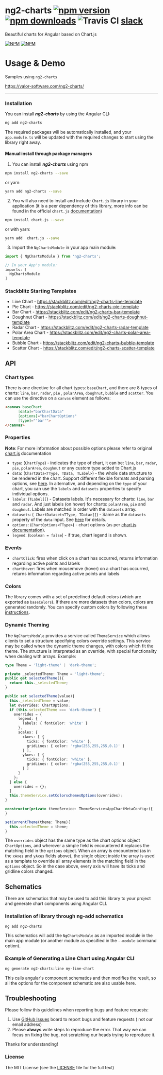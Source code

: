 # ng2-charts [![npm version](https://badge.fury.io/js/ng2-charts.svg)](http://badge.fury.io/js/ng2-charts) [![npm downloads](https://img.shields.io/npm/dm/ng2-charts.svg)](https://npmjs.org/ng2-charts) ![Travis CI](https://travis-ci.org/valor-software/ng2-charts.svg?branch=development) [slack](https://ngx-home.slack.com)

Beautiful charts for Angular based on Chart.js

[![NPM](https://nodei.co/npm/ng2-charts.png?downloads=true&downloadRank=true&stars=true)](https://npmjs.org/ng2-charts)
[![NPM](https://nodei.co/npm-dl/ng2-charts.png?height=3&months=9)](https://npmjs.org/ng2-charts)

# Usage & Demo

Samples using `ng2-charts`

https://valor-software.com/ng2-charts/

- - -

### Installation

You can install ***ng2-charts*** by using the Angular CLI:

  ```bash
  ng add ng2-charts
  ```

The required packages will be automatically installed, and your `app.module.ts` will be updated with the required
changes to start using the library right away.

#### Manual install through package managers

1. You can install ***ng2-charts*** using npm

  ```bash
  npm install ng2-charts --save
  ```

or yarn

  ```bash
  yarn add ng2-charts --save
  ```

2. You will also need to install and include `Chart.js` library in your application (it is a peer dependency of this
   library, more info can be found in the
   official `chart.js` [documentation](http://www.chartjs.org/docs/#getting-started))

  ```bash
  npm install chart.js --save
  ```

or with yarn:

  ```bash
  yarn add  chart.js --save
  ```

3. Import the `NgChartsModule` in your app main module:

  ```typescript
  import { NgChartsModule } from 'ng2-charts';

  // In your App's module:
  imports: [
    NgChartsModule
  ]
  ```

### Stackblitz Starting Templates

* Line Chart - https://stackblitz.com/edit/ng2-charts-line-template
* Pie Chart - https://stackblitz.com/edit/ng2-charts-pie-template
* Bar Chart - https://stackblitz.com/edit/ng2-charts-bar-template
* Doughnut Chart - https://stackblitz.com/edit/ng2-charts-doughnut-template
* Radar Chart - https://stackblitz.com/edit/ng2-charts-radar-template
* Polar Area Chart - https://stackblitz.com/edit/ng2-charts-polar-area-template
* Bubble Chart - https://stackblitz.com/edit/ng2-charts-bubble-template
* Scatter Chart - https://stackblitz.com/edit/ng2-charts-scatter-template

## API

### Chart types

There is one directive for all chart types: `baseChart`, and there are 8 types of charts: `line`, `bar`, `radar`, `pie`
, `polarArea`, `doughnut`, `bubble` and `scatter`. You can use the directive on a `canvas` element as follows:

  ```html
<canvas baseChart
        [data]="barChartData"
        [options]="barChartOptions"
        [type]="'bar'">
</canvas>
  ```

### Properties

**Note**: For more information about possible options please refer to original [chart.js](http://www.chartjs.org/docs)
documentation

- `type`: (`ChartType`) - indicates the type of chart, it can be: `line`, `bar`, `radar`, `pie`, `polarArea`, `doughnut`
  or any custom type added to Chart.js
- `data`: (`ChartData<TType, TData, TLabel>`) - the whole data structure to be rendered in the chart. Support different
  flexible formats and parsing options,
  see [here](https://www.chartjs.org/docs/latest/general/data-structures.html#object). In alternative, and depending on
  the `type` of your chart, you can use the `labels` and `datasets` properties to specify individual options.
- `labels`: (`TLabel[]`) - Datasets labels. It's necessary for charts: `line`, `bar` and `radar`. And just labels (on
  hover) for charts: `polarArea`, `pie` and `doughnut`. Labels are matched in order with the `datasets` array.
- `datasets`: (` ChartDataset<TType, TData>[]`) - Same as the `datasets` property of the `data` input.
  See [here](https://www.chartjs.org/docs/latest/general/data-structures.html#dataset-configuration) for details.
- `options`: (`ChartOptions<TType>`) - chart options (as
  per [chart.js documentation](https://www.chartjs.org/docs/latest/general/options.html)).
- `legend`: (`boolean = false`) - if true, chart legend is shown.

### Events

- `chartClick`: fires when click on a chart has occurred, returns information regarding active points and labels
- `chartHover`: fires when mousemove (hover) on a chart has occurred, returns information regarding active points and
  labels

### Colors

The library comes with a set of predefined default colors (which are exported as `baseColors`). If there are more
datasets than colors, colors are generated randomly. You can specify custom colors by following
these [instructions](https://www.chartjs.org/docs/latest/general/colors.html).

### Dynamic Theming

The `NgChartsModule` provides a service called `ThemeService` which allows clients to set a structure specifying colors
override settings. This service may be called when the dynamic theme changes, with colors which fit the theme. The
structure is interpreted as an override, with special functionality when dealing with arrays. Example:

```typescript
type Theme = 'light-theme' | 'dark-theme';

private _selectedTheme: Theme = 'light-theme';
public get selectedTheme(){
  return this._selectedTheme;
}

public set selectedTheme(value){
  this._selectedTheme = value;
  let overrides: ChartOptions;
  if (this.selectedTheme === 'dark-theme') {
    overrides = {
      legend: {
        labels: { fontColor: 'white' }
      },
      scales: {
        xAxes: [ {
          ticks: { fontColor: 'white' },
          gridLines: { color: 'rgba(255,255,255,0.1)' }
        } ],
        yAxes: [ {
          ticks: { fontColor: 'white' },
          gridLines: { color: 'rgba(255,255,255,0.1)' }
        } ]
      }
    };
  } else {
    overrides = {};
  }
  this.themeService.setColorschemesOptions(overrides);
}

constructor(private themeService: ThemeService<AppChartMetaConfig>){
}

setCurrentTheme(theme: Theme){
  this.selectedTheme = theme;
}
```

The `overrides` object has the same type as the chart options object `ChartOptions`, and wherever a simple field is
encountered it replaces the matching field in the `options` object. When an array is encountered (as in the `xAxes`
and `yAxes` fields above), the single object inside the array is used as a template to override all array elements in
the matching field in the `options` object. So in the case above, every axis will have its ticks and gridline colors
changed.

## Schematics

There are schematics that may be used to add this library to your project and generate chart components using Angular
CLI.

### Installation of library through ng-add schematics

```bash
ng add ng2-charts
```

This schematics will add the `NgChartsModule` as an imported module in the main app module (or another module as specified
in the `--module` command option).

### Example of Generating a Line Chart using Angular CLI

```bash
ng generate ng2-charts:line my-line-chart
```

This calls angular's component schematics and then modifies the result, so all the options for the component schematic
are also usable here.

## Troubleshooting

Please follow this guidelines when reporting bugs and feature requests:

1. Use [GitHub Issues](https://github.com/valor-software/ng2-charts/issues) board to report bugs and feature requests (
   not our email address)
2. Please **always** write steps to reproduce the error. That way we can focus on fixing the bug, not scratching our
   heads trying to reproduce it.

Thanks for understanding!

### License

The MIT License (see the [LICENSE](https://github.com/valor-software/ng2-charts/blob/master/LICENSE) file for the full
text)
